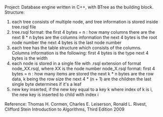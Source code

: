 Project: Database engine written in C++, with BTree as the building block. 
Structure:
1. each tree consists of multiple node, and tree information is stored inside tree.rsql file
2. tree.rsql format:
    the first 4 bytes = n : how many columns there are
    the next 8 * n bytes are the columns information
    the next 4 bytes is the root node number
    the next 4 bytes is the last node number
3. each tree has the table structure which consists of the columns. Columns information is the following:
    first 4 bytes is the type
    next 4 bytes is the width
4. each node is stored in a single file with .rsql extension of format node_XX.rsql, where XX is the node number
    node_X.rsql format:
    first 4 bytes = n : how many items are stored
    the next k * n bytes are the row data, k being the row size
    the next 4 * (n + 1) are the children
    the last single byte determines if it's a leaf
5. new key inserted, if the new key equal to a key k where index of k is i, the new key is inserted to child with index i


Reference: Thomas H. Cormen, Charles E. Leiserson, Ronald L. Rivest, Clifford Stein Introduction to Algorithms, Third Edition  2009
